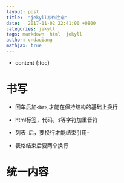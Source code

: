 ```yaml
---
layout: post
title:  "jekyll写作注意"
date:   2017-11-02 22:41:00 +0800
categories: jekyll
tags: markdown  html  jekyll
author: cndaqiang
mathjax: true
---
```

* content
{:toc}





# 书写
- 回车后加`<br>`,才能在保持结构的基础上换行
- html标签，代码，`$`等字符加重音符
- 列表`-`后，要换行才能结束引用- 

- 表格结束后要两个换行

# 统一内容
